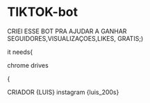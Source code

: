 # TIKTOK-bot

CRIEI ESSE BOT PRA AJUDAR A GANHAR SEGUIDORES,VISUALIZAÇOES,LIKES, GRATIS;)

it needs{

chrome drives 

{


CRIADOR {LUIS}
instagram {luis_200s}
